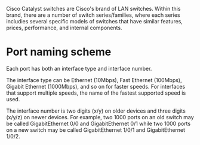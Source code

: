 Cisco Catalyst switches are Cisco's brand of LAN switches. Within this brand, there are a number of switch series/families, where each series includies several specific models of switches that have similar features, prices, performance, and internal components.

# Port naming scheme
Each port has both an interface type and interface number.

The interface type can be Ethernet (10Mbps), Fast Ethernet (100Mbps), Gigabit Ethernet (1000Mbps), and so on for faster speeds. For interfaces that support multiple speeds, the name of the fastest supported speed is used.

The interface number is two digits (x/y) on older devices and three digits (x/y/z) on newer devices. For example, two 1000 ports on an old switch may be called GigabitEthernet 0/0 and GigabitEthernet 0/1 while two 1000 ports on a new switch may be called GigabitEthernet 1/0/1 and GigabitEthernet 1/0/2.